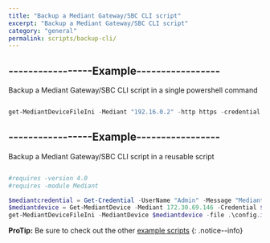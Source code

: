 ```yaml
---
title: "Backup a Mediant Gateway/SBC CLI script"
excerpt: "Backup a Mediant Gateway/SBC CLI script"
category: "general"
permalink: scripts/backup-cli/
---
```


## -----------------Example-----------------
Backup a Mediant Gateway/SBC CLI script in a single powershell command

```powershell

get-MediantDeviceFileIni -Mediant "192.16.0.2" -http https -credential (get-credential) -file .\config.ini

```

## -----------------Example-----------------
Backup a Mediant Gateway/SBC CLI script in a reusable script

```powershell

#requires -version 4.0
#requires -module Mediant

$mediantcredential = Get-Credential -UserName "Admin" -Message "Mediant Credential"
$mediantdevice = Get-MediantDevice -Mediant 172.30.69.146 -Credential $mediantcredential -Http http
get-MediantDeviceFileIni -MediantDevice $mediantdevice -file .\config.ini

```

**ProTip:** Be sure to check out the other [example scripts]({{site.base}}{{site.baseurl}}/scripts/) 
{: .notice--info}
